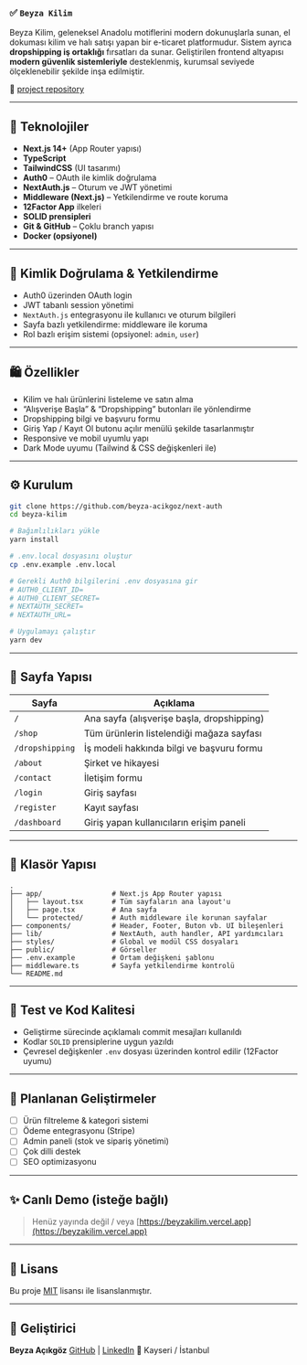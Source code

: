 

### ✅ `Beyza Kilim` 

Beyza Kilim, geleneksel Anadolu motiflerini modern dokunuşlarla sunan, el dokuması kilim ve halı satışı yapan bir e-ticaret platformudur. Sistem ayrıca **dropshipping iş ortaklığı** fırsatları da sunar. Geliştirilen frontend altyapısı **modern güvenlik sistemleriyle** desteklenmiş, kurumsal seviyede ölçeklenebilir şekilde inşa edilmiştir.

🔗 [project repository](https://github.com/beyza-acikgoz/next-auth)

---

## 🚀 Teknolojiler

- **Next.js 14+** (App Router yapısı)
- **TypeScript**
- **TailwindCSS** (UI tasarımı)
- **Auth0** – OAuth ile kimlik doğrulama
- **NextAuth.js** – Oturum ve JWT yönetimi
- **Middleware (Next.js)** – Yetkilendirme ve route koruma
- **12Factor App** ilkeleri
- **SOLID prensipleri**
- **Git & GitHub** – Çoklu branch yapısı
- **Docker (opsiyonel)**

---

## 🔐 Kimlik Doğrulama & Yetkilendirme

- Auth0 üzerinden OAuth login
- JWT tabanlı session yönetimi
- `NextAuth.js` entegrasyonu ile kullanıcı ve oturum bilgileri
- Sayfa bazlı yetkilendirme: middleware ile koruma
- Rol bazlı erişim sistemi (opsiyonel: `admin`, `user`)

---

## 🛍️ Özellikler

- Kilim ve halı ürünlerini listeleme ve satın alma
- “Alışverişe Başla” & “Dropshipping” butonları ile yönlendirme
- Dropshipping bilgi ve başvuru formu
- Giriş Yap / Kayıt Ol butonu açılır menülü şekilde tasarlanmıştır
- Responsive ve mobil uyumlu yapı
- Dark Mode uyumu (Tailwind & CSS değişkenleri ile)

---

## ⚙️ Kurulum

```bash
git clone https://github.com/beyza-acikgoz/next-auth
cd beyza-kilim

# Bağımlılıkları yükle
yarn install

# .env.local dosyasını oluştur
cp .env.example .env.local

# Gerekli Auth0 bilgilerini .env dosyasına gir
# AUTH0_CLIENT_ID=
# AUTH0_CLIENT_SECRET=
# NEXTAUTH_SECRET=
# NEXTAUTH_URL=

# Uygulamayı çalıştır
yarn dev
````

---

## 🧩 Sayfa Yapısı

| Sayfa           | Açıklama                                   |
| --------------- | ------------------------------------------ |
| `/`             | Ana sayfa (alışverişe başla, dropshipping) |
| `/shop`         | Tüm ürünlerin listelendiği mağaza sayfası  |
| `/dropshipping` | İş modeli hakkında bilgi ve başvuru formu  |
| `/about`        | Şirket ve hikayesi                         |
| `/contact`      | İletişim formu                             |
| `/login`        | Giriş sayfası                              |
| `/register`     | Kayıt sayfası                              |
| `/dashboard`    | Giriş yapan kullanıcıların erişim paneli   |

---

## 📂 Klasör Yapısı

```
.
├── app/                 # Next.js App Router yapısı
│   ├── layout.tsx       # Tüm sayfaların ana layout'u
│   ├── page.tsx         # Ana sayfa
│   └── protected/       # Auth middleware ile korunan sayfalar
├── components/          # Header, Footer, Buton vb. UI bileşenleri
├── lib/                 # NextAuth, auth handler, API yardımcıları
├── styles/              # Global ve modül CSS dosyaları
├── public/              # Görseller
├── .env.example         # Ortam değişkeni şablonu
├── middleware.ts        # Sayfa yetkilendirme kontrolü
└── README.md
```

---

## 🧪 Test ve Kod Kalitesi

* Geliştirme sürecinde açıklamalı commit mesajları kullanıldı
* Kodlar `SOLID` prensiplerine uygun yazıldı
* Çevresel değişkenler `.env` dosyası üzerinden kontrol edilir (12Factor uyumu)

---

## 🧱 Planlanan Geliştirmeler

* [ ] Ürün filtreleme & kategori sistemi
* [ ] Ödeme entegrasyonu (Stripe)
* [ ] Admin paneli (stok ve sipariş yönetimi)
* [ ] Çok dilli destek
* [ ] SEO optimizasyonu

---

## ✨ Canlı Demo (isteğe bağlı)

> Henüz yayında değil / veya [https://beyzakilim.vercel.app](https://beyzakilim.vercel.app)

---

## 📜 Lisans

Bu proje [MIT](https://opensource.org/licenses/MIT) lisansı ile lisanslanmıştır.

---

## 👤 Geliştirici

**Beyza Açıkgöz**
[GitHub](https://github.com/beyza-acikgoz) | [LinkedIn](https://www.linkedin.com/in/beyzaacikgoz/)
📍 Kayseri / İstanbul

